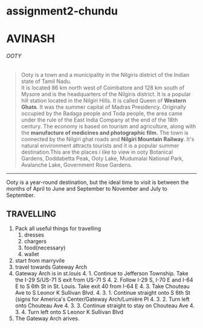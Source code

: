 # assignment2-chundu
# AVINASH
###### OOTY

 > Ooty is a town and a municipality in the Nilgiris district of the Indian state of Tamil Nadu. <br> It is located 86 km north west of Coimbatore and 128 km south of Mysore and is the headquarters of the Nilgiris district. It is a popular hill station located in the Nilgiri Hills. It is called Queen of **Western Ghats**. It was the summer capital of Madras Presidency. Originally occupied by the Badaga people and Toda people, the area came under the rule of the East India Company at the end of the 18th century. The economy is based on tourism and agriculture, along with the **manufacture of medicines and photographic film.** The town is connected by the Nilgiri ghat roads and **Nilgiri Mountain Railway**. It's natural environment attracts tourists and it is a popular summer destination.This are the places i like to view in ooty Botanical Gardens, Doddabetta Peak, Ooty Lake, Mudumalai National Park, Avalanche Lake, Government Rose Gardens.

 -----

 Ooty is a year-round destination, but the ideal time to visit is between the months of April to June and September to November and July to September.

 ## TRAVELLING
1. Pack all useful things for travelling
    1. dresses
    2. chargers
    3. food(necessary)
    4. wallet
2. start from marryvile
3. travel towards  Gateway Arch
4. Gateway Arch is in st.louis
    4. 1.  Continue to Jefferson Township. Take the I-29 S/US-71 S exit from US-71 S
    4. 2. Follow I-29 S, I-70 E and I-64 E to S 6th St in St. Louis. Take exit 40 from I-64 E
    4. 3. Take Chouteau Ave to S Leonor K Sullivan Blvd.
        4. 3. 1. Continue straight onto S 6th St (signs for America's Center/Gateway Arch/Lumière Pl
        4. 3. 2. Turn left onto Chouteau Ave
        4. 3. 3. Continue straight to stay on Chouteau Ave
        4. 3. 4. Turn left onto S Leonor K Sullivan Blvd
5. The Gateway Arch arives.